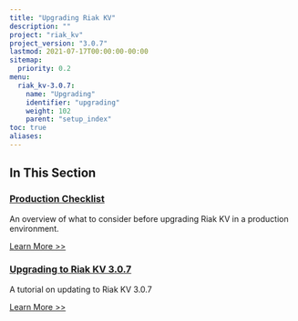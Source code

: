 ```yaml
---
title: "Upgrading Riak KV"
description: ""
project: "riak_kv"
project_version: "3.0.7"
lastmod: 2021-07-17T00:00:00-00:00
sitemap:
  priority: 0.2
menu:
  riak_kv-3.0.7:
    name: "Upgrading"
    identifier: "upgrading"
    weight: 102
    parent: "setup_index"
toc: true
aliases:
---
```


[upgrade checklist]: ./checklist
[upgrade version]: ./version
[upgrade cluster]: ./cluster
[upgrade mdc]: ./multi-datacenter

## In This Section

### [Production Checklist][upgrade checklist]

An overview of what to consider before upgrading Riak KV in a production environment.

[Learn More >>][upgrade checklist]

### [Upgrading to Riak KV 3.0.7][upgrade version]

A tutorial on updating to Riak KV 3.0.7

[Learn More >>][upgrade version]

